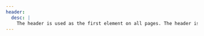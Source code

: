 ```yaml
---
header:
  desc: |
    The header is used as the first element on all pages. The header is used to help users navigate around the website.
---
```

